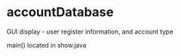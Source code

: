 # accountDatabase
GUI display - user register information, and account type

main() located in show.java
